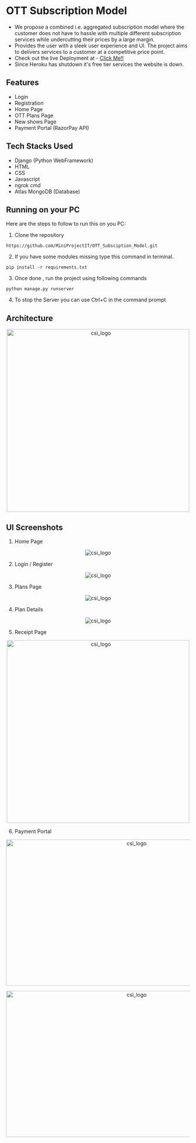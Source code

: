 # OTT Subscription Model

- We propose a combined i.e. aggregated subscription model where the customer does not have to hassle with multiple different subscription services while undercutting their prices by a large margin.
- Provides the user with a sleek user experience and UI. The project aims to delivers services to a customer at a competitive price point.
- Check out the live Deployment at - [Click Me!!](https://ottsubs.herokuapp.com/) 
- Since Heroku has shutdown it's free tier services the website is down.

## Features

- Login
- Registration
- Home Page
- OTT Plans Page
- New shows Page
- Payment Portal (RazorPay API)



## Tech Stacks Used

- Django (Python WebFramework)
- HTML
- CSS
- Javascript
- ngrok cmd
- Atlas MongoDB (Database)

## Running on your PC
Here are the steps to follow to run this on you PC:

1. Clone the repository
```
https://github.com/MiniProjectIT/OTT_Subsciption_Model.git
```

2. If you have some modules missing type this command in terminal.
```
pip install -r requirements.txt
```

3. Once done , run the project using following commands
```
python manage.py runserver
```

4. To stop the Server you can use Ctrl+C  in the command prompt

## Architecture
<p align="center">
  <a href="/">
    <img src="https://user-images.githubusercontent.com/83024561/197261904-7c925dfd-e6ca-4eb8-98ad-fb48ccfef386.png"
         alt="csi_logo" width="500" height="500">
  </a>
</p>



## UI Screenshots

1. Home Page
<p align="center">
  <img src="https://user-images.githubusercontent.com/83024561/197262380-0049a0e0-5b4a-4f65-81e3-01c72d6f8769.png"
         alt="csi_logo">
</p>

2. Login / Register
<p align="center">
  <img src="https://user-images.githubusercontent.com/83024561/197262568-1be88149-409f-412b-8a07-2c61e80b3ae0.png"
         alt="csi_logo">
</p>


3. Plans Page
<p align="center">
  <img src="https://user-images.githubusercontent.com/83024561/197262698-84097b4e-8bdb-444f-8346-3d28940f0cca.png"
         alt="csi_logo">
</p>


4. Plan Details
<p align="center">
  <img src="https://user-images.githubusercontent.com/83024561/197262777-9f3ffa17-bb39-4009-9cf4-4459afee62de.png"
         alt="csi_logo">
</p>

5. Receipt Page
<p align="center">
  <img src="https://user-images.githubusercontent.com/83024561/197262882-02ca90ea-5931-4dc5-8d8b-c910eb9d6b20.png"
         alt="csi_logo" width="500" height="500">
</p>

6. Payment Portal 

<p align="center">
  <img src="https://user-images.githubusercontent.com/83024561/197263197-d147d98f-e3c1-4669-a398-a37b0cdcd2b6.png"
         alt="csi_logo" width="700" height="400">
</p>

<p align="center">
  <img src="https://user-images.githubusercontent.com/83024561/197263556-f6ef183c-4886-4e4d-a291-dcfdf6c22a77.png"
         alt="csi_logo" width="700" height="400">
</p>
